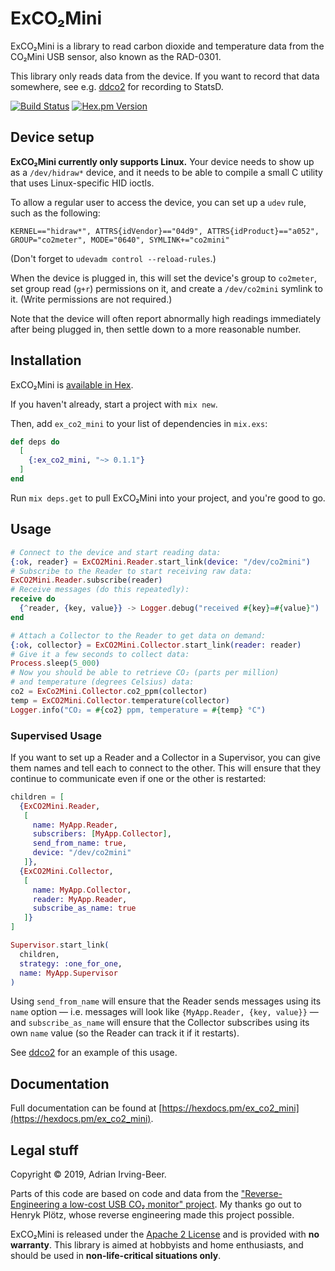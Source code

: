 # ExCO₂Mini

ExCO₂Mini is a library to read carbon dioxide and temperature data from the CO₂Mini USB sensor, also known as the RAD-0301.

This library only reads data from the device.  If you want to record that data somewhere, see e.g. [ddco2](https://github.com/wisq/ddco2) for recording to StatsD.

[![Build Status](https://travis-ci.org/wisq/ex_co2_mini.svg?branch=master)](https://travis-ci.org/wisq/ex_co2_mini)
[![Hex.pm Version](http://img.shields.io/hexpm/v/ex_co2_mini.svg?style=flat)](https://hex.pm/packages/ex_co2_mini)

## Device setup

**ExCO₂Mini currently only supports Linux.**  Your device needs to show up as a `/dev/hidraw*` device, and it needs to be able to compile a small C utility that uses Linux-specific HID ioctls.

To allow a regular user to access the device, you can set up a `udev` rule, such as the following:

```udev
KERNEL=="hidraw*", ATTRS{idVendor}=="04d9", ATTRS{idProduct}=="a052", GROUP="co2meter", MODE="0640", SYMLINK+="co2mini"
```

(Don't forget to `udevadm control --reload-rules`.)

When the device is plugged in, this will set the device's group to `co2meter`, set group read (`g+r`) permissions on it, and create a `/dev/co2mini` symlink to it.  (Write permissions are not required.)

Note that the device will often report abnormally high readings immediately after being plugged in, then settle down to a more reasonable number.

## Installation

ExCO₂Mini is [available in Hex](https://hex.pm/packages/ex_co2_mini).

If you haven't already, start a project with `mix new`.

Then, add `ex_co2_mini` to your list of dependencies in `mix.exs`:

```elixir
def deps do
  [
    {:ex_co2_mini, "~> 0.1.1"}
  ]
end
```

Run `mix deps.get` to pull ExCO₂Mini into your project, and you're good to go.

## Usage

```elixir
# Connect to the device and start reading data:
{:ok, reader} = ExCO2Mini.Reader.start_link(device: "/dev/co2mini")
# Subscribe to the Reader to start receiving raw data:
ExCO2Mini.Reader.subscribe(reader)
# Receive messages (do this repeatedly):
receive do
  {^reader, {key, value}} -> Logger.debug("received #{key}=#{value}")
end

# Attach a Collector to the Reader to get data on demand:
{:ok, collector} = ExCO2Mini.Collector.start_link(reader: reader)
# Give it a few seconds to collect data:
Process.sleep(5_000)
# Now you should be able to retrieve CO₂ (parts per million)
# and temperature (degrees Celsius) data:
co2 = ExCo2Mini.Collector.co2_ppm(collector)
temp = ExCO2Mini.Collector.temperature(collector)
Logger.info("CO₂ = #{co2} ppm, temperature = #{temp} °C")
```

### Supervised Usage

If you want to set up a Reader and a Collector in a Supervisor, you can give them names and tell each to connect to the other.  This will ensure that they continue to communicate even if one or the other is restarted:

```elixir
children = [
  {ExCO2Mini.Reader,
   [
     name: MyApp.Reader,
     subscribers: [MyApp.Collector],
     send_from_name: true,
     device: "/dev/co2mini"
   ]},
  {ExCO2Mini.Collector,
   [
     name: MyApp.Collector,
     reader: MyApp.Reader,
     subscribe_as_name: true
   ]}
]

Supervisor.start_link(
  children,
  strategy: :one_for_one,
  name: MyApp.Supervisor
)
```

Using `send_from_name` will ensure that the Reader sends messages using its `name` option — i.e. messages will look like `{MyApp.Reader, {key, value}}` — and `subscribe_as_name` will ensure that the Collector subscribes using its own `name` value (so the Reader can track it if it restarts).

See [ddco2](https://github.com/wisq/ddco2) for an example of this usage.

## Documentation

Full documentation can be found at [https://hexdocs.pm/ex_co2_mini](https://hexdocs.pm/ex_co2_mini).

## Legal stuff

Copyright © 2019, Adrian Irving-Beer.

Parts of this code are based on code and data from the ["Reverse-Engineering a low-cost USB CO₂ monitor" project](https://hackaday.io/project/5301-reverse-engineering-a-low-cost-usb-co-monitor).  My thanks go out to Henryk Plötz, whose reverse engineering made this project possible.

ExCO₂Mini is released under the [Apache 2 License](../../blob/master/LICENSE) and is provided with **no warranty**.  This library is aimed at hobbyists and home enthusiasts, and should be used in **non-life-critical situations only**.
